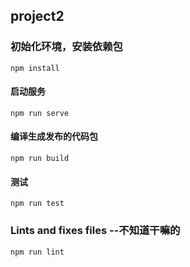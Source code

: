 ## project2

### 初始化环境，安装依赖包
```
npm install
```

#### 启动服务
```
npm run serve
```

#### 编译生成发布的代码包
```
npm run build
```

#### 测试
```
npm run test
```

### Lints and fixes files --不知道干嘛的
```
npm run lint
```
